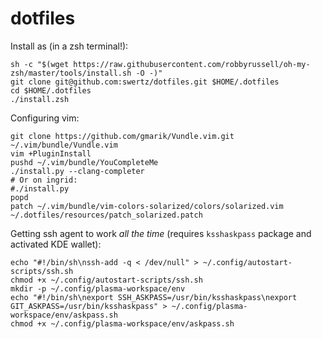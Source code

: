 # dotfiles

Install as (in a zsh terminal!):

```
sh -c "$(wget https://raw.githubusercontent.com/robbyrussell/oh-my-zsh/master/tools/install.sh -O -)"
git clone git@github.com:swertz/dotfiles.git $HOME/.dotfiles
cd $HOME/.dotfiles
./install.zsh
```


Configuring vim:
```
git clone https://github.com/gmarik/Vundle.vim.git ~/.vim/bundle/Vundle.vim
vim +PluginInstall
pushd ~/.vim/bundle/YouCompleteMe
./install.py --clang-completer
# Or on ingrid:
#./install.py
popd
patch ~/.vim/bundle/vim-colors-solarized/colors/solarized.vim ~/.dotfiles/resources/patch_solarized.patch
```

Getting ssh agent to work *all the time* (requires `ksshaskpass` package and activated KDE wallet):
```
echo "#!/bin/sh\nssh-add -q < /dev/null" > ~/.config/autostart-scripts/ssh.sh
chmod +x ~/.config/autostart-scripts/ssh.sh
mkdir -p ~/.config/plasma-workspace/env
echo "#!/bin/sh\nexport SSH_ASKPASS=/usr/bin/ksshaskpass\nexport GIT_ASKPASS=/usr/bin/ksshaskpass" > ~/.config/plasma-workspace/env/askpass.sh
chmod +x ~/.config/plasma-workspace/env/askpass.sh
```
